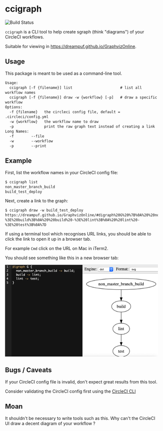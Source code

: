 # ccigraph

![Build Status](https://github.com/lqueryvg/cgigraph/workflows/Lint/badge.svg)

`ccigraph` is a CLI tool to help create sgraph (think "diagrams") of your CircleCI workflows.

Suitable for viewing in https://dreampuf.github.io/GraphvizOnline.

## Usage

This package is meant to be used as a command-line tool.

```
Usage:
  ccigraph [-f {filename}] list                      # list all workflow names
  ccigraph [-f {filename}] draw -w {workflow} [-p]   # draw a specific workflow
Options:
  -f {filename}   the circleci config file, default = .circleci/config.yml
  -w {workflow}   the workflow name to draw
  -p              print the raw graph text instead of creating a link
Long Names:
  -f        --file
  -w        --workflow
  -p        --print
```

## Example

First, list the workflow names in your CircleCI config file:

```
$ ccigraph list
non_master_branch_build
build_test_deploy
```

Next, create a link to the graph:

```
$ ccigraph draw -w build_test_deploy
https://dreampuf.github.io/GraphvizOnline/#digraph%20G%20%7B%0A%20%20non_master_branch_build%20-%3E%20build%3B%0A%20%20build%20-%3E%20lint%3B%0A%20%20lint%20-%3E%20test%3B%0A%7D
```

If using a terminal tool which recognises URL links,
you should be able to click the link to open it up in a browser tab.

For example `Cmd` click on the URL on Mac in iTerm2.

You should see something like this in a new browser tab:

![screenshot](./diagrams/Screenshot.png)

## Bugs / Caveats

If your CircleCI config file is invalid, don't expect great results from this tool.

Consider validating the CircleCI config first using the [CircleCI CLI](https://circleci.com/docs/2.0/local-cli/)

## Moan

It shouldn't be necessary to write tools such as this.
Why can't the CircleCI UI draw a decent diagram of your workflow ?
